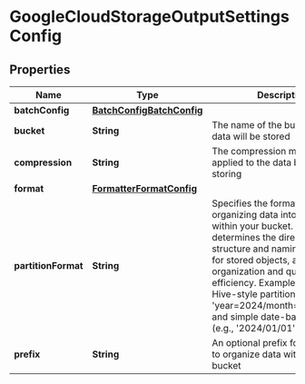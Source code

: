 

# GoogleCloudStorageOutputSettingsConfig


## Properties

| Name | Type | Description | Notes |
|------------ | ------------- | ------------- | -------------|
|**batchConfig** | [**BatchConfigBatchConfig**](BatchConfigBatchConfig.md) |  |  [optional] |
|**bucket** | **String** | The name of the bucket where data will be stored |  [optional] |
|**compression** | **String** | The compression method to be applied to the data before storing |  [optional] |
|**format** | [**FormatterFormatConfig**](FormatterFormatConfig.md) |  |  [optional] |
|**partitionFormat** | **String** | Specifies the format for organizing data into partitions within your bucket. This determines the directory structure and naming convention for stored objects, affecting data organization and query efficiency. Examples include Hive-style partitioning (e.g., &#39;year&#x3D;2024/month&#x3D;01/day&#x3D;01&#39;) and simple date-based formats (e.g., &#39;2024/01/01&#39;). |  [optional] |
|**prefix** | **String** | An optional prefix for object keys to organize data within the bucket |  [optional] |




